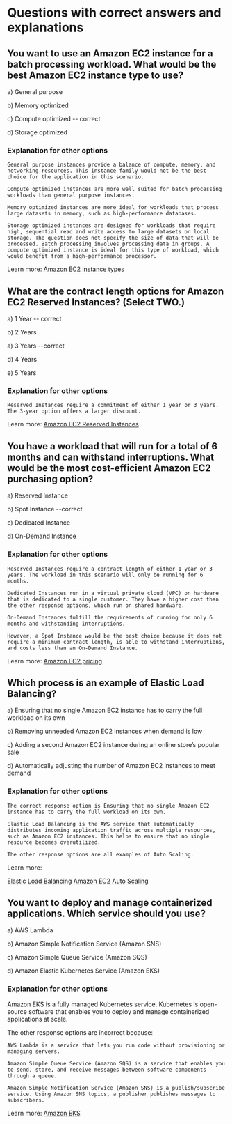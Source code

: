 # Questions with correct answers and explanations

## You want to use an Amazon EC2 instance for a batch processing workload. What would be the best Amazon EC2 instance type to use?

a) General purpose

b) Memory optimized

c) Compute optimized -- correct

d) Storage optimized

### Explanation for other options

    General purpose instances provide a balance of compute, memory, and networking resources. This instance family would not be the best choice for the application in this scenario.

    Compute optimized instances are more well suited for batch processing workloads than general purpose instances.

    Memory optimized instances are more ideal for workloads that process large datasets in memory, such as high-performance databases.

    Storage optimized instances are designed for workloads that require high, sequential read and write access to large datasets on local storage. The question does not specify the size of data that will be processed. Batch processing involves processing data in groups. A compute optimized instance is ideal for this type of workload, which would benefit from a high-performance processor.

Learn more:
[Amazon EC2 instance types](https://aws.amazon.com/ec2/instance-types/)

## What are the contract length options for Amazon EC2 Reserved Instances? (Select TWO.)

a) 1 Year -- correct

b) 2 Years

a) 3 Years --correct

d) 4 Years

e) 5 Years

### Explanation for other options

    Reserved Instances require a commitment of either 1 year or 3 years. The 3-year option offers a larger discount.

Learn more:
[Amazon EC2 Reserved Instances](https://aws.amazon.com/ec2/pricing/reserved-instances/)

## You have a workload that will run for a total of 6 months and can withstand interruptions. What would be the most cost-efficient Amazon EC2 purchasing option?

a) Reserved Instance

b) Spot Instance --correct

c) Dedicated Instance

d) On-Demand Instance

### Explanation for other options

    Reserved Instances require a contract length of either 1 year or 3 years. The workload in this scenario will only be running for 6 months.

    Dedicated Instances run in a virtual private cloud (VPC) on hardware that is dedicated to a single customer. They have a higher cost than the other response options, which run on shared hardware.

    On-Demand Instances fulfill the requirements of running for only 6 months and withstanding interruptions.

    However, a Spot Instance would be the best choice because it does not require a minimum contract length, is able to withstand interruptions, and costs less than an On-Demand Instance.

Learn more:
[Amazon EC2 pricing](https://aws.amazon.com/ec2/pricing/)

## Which process is an example of Elastic Load Balancing?

a) Ensuring that no single Amazon EC2 instance has to carry the full workload on its own

b) Removing unneeded Amazon EC2 instances when demand is low

c) Adding a second Amazon EC2 instance during an online store’s popular sale

d) Automatically adjusting the number of Amazon EC2 instances to meet demand

### Explanation for other options

    The correct response option is Ensuring that no single Amazon EC2 instance has to carry the full workload on its own.

    Elastic Load Balancing is the AWS service that automatically distributes incoming application traffic across multiple resources, such as Amazon EC2 instances. This helps to ensure that no single resource becomes overutilized.

    The other response options are all examples of Auto Scaling.

Learn more:

[Elastic Load Balancing](https://aws.amazon.com/elasticloadbalancing)
[Amazon EC2 Auto Scaling](https://aws.amazon.com/ec2/autoscaling)

## You want to deploy and manage containerized applications. Which service should you use?

a) AWS Lambda

b) Amazon Simple Notification Service (Amazon SNS)

c) Amazon Simple Queue Service (Amazon SQS)

d) Amazon Elastic Kubernetes Service (Amazon EKS)

### Explanation for other options

Amazon EKS is a fully managed Kubernetes service. Kubernetes is open-source software that enables you to deploy and manage containerized applications at scale.

The other response options are incorrect because:

    AWS Lambda is a service that lets you run code without provisioning or managing servers.

    Amazon Simple Queue Service (Amazon SQS) is a service that enables you to send, store, and receive messages between software components through a queue.

    Amazon Simple Notification Service (Amazon SNS) is a publish/subscribe service. Using Amazon SNS topics, a publisher publishes messages to subscribers.

Learn more:
[Amazon EKS](https://aws.amazon.com/eks)

